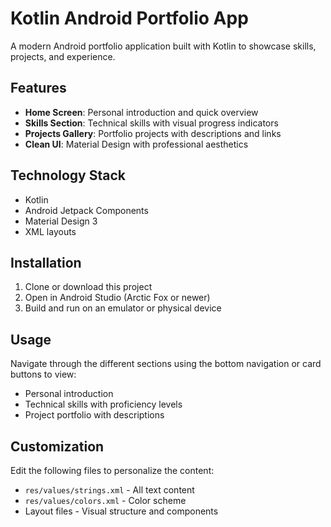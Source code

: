 # Kotlin Android Portfolio App

A modern Android portfolio application built with Kotlin to showcase skills, projects, and experience.

## Features

- **Home Screen**: Personal introduction and quick overview
- **Skills Section**: Technical skills with visual progress indicators
- **Projects Gallery**: Portfolio projects with descriptions and links
- **Clean UI**: Material Design with professional aesthetics

## Technology Stack

- Kotlin
- Android Jetpack Components
- Material Design 3
- XML layouts

## Installation

1. Clone or download this project
2. Open in Android Studio (Arctic Fox or newer)
3. Build and run on an emulator or physical device


## Usage

Navigate through the different sections using the bottom navigation or card buttons to view:
- Personal introduction
- Technical skills with proficiency levels
- Project portfolio with descriptions

## Customization

Edit the following files to personalize the content:
- `res/values/strings.xml` - All text content
- `res/values/colors.xml` - Color scheme
- Layout files - Visual structure and components
